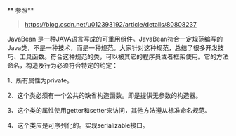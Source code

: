 ** 参照**  
>  https://blog.csdn.net/u012393192/article/details/80808237
  

JavaBean 是一种JAVA语言写成的可重用组件。JavaBean符合一定规范编写的Java类，不是一种技术，而是一种规范。大家针对这种规范，总结了很多开发技巧、工具函数。符合这种规范的类，可以被其它的程序员或者框架使用。它的方法命名，构造及行为必须符合特定的约定：  

1、所有属性为private。  

2、这个类必须有一个公共的缺省构造函数。即是提供无参数的构造器。  

3、这个类的属性使用getter和setter来访问，其他方法遵从标准命名规范。  

4、这个类应是可序列化的。实现serializable接口。  